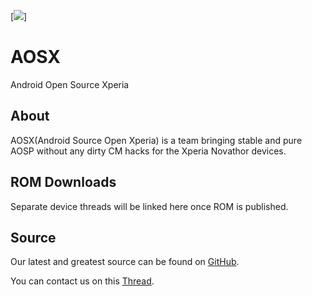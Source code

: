 [![][AOSXImage]] 

AOSX
=====
Android Open Source Xperia

About
-----
AOSX(Android Source Open Xperia) is a team bringing stable and pure AOSP without any dirty CM hacks for the Xperia Novathor devices.

ROM Downloads
-------------
Separate device threads will be linked here once ROM is published.

Source
------
Our latest and greatest source can be found on [GitHub].


You can contact us on this [Thread].

[AOSXImage]: https://avatars2.githubusercontent.com/u/6979655?s=140
[GitHub]: https://github.com/AndroidOpenSourceXperia
[Thread]: http://forum.xda-developers.com/xperia-u/general/aosp-xperia-p-sola-t2684583
